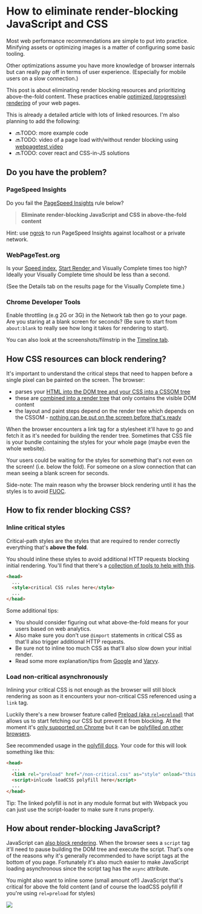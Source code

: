 # How to eliminate render-blocking JavaScript and CSS

Most web performance recommendations are simple to put into practice. Minifying assets or optimizing images is a matter of configuring some basic tooling.

Other optimizations assume you have more knowledge of browser internals but can really pay off in terms of user experience. (Especially for mobile users on a slow connection.)

This post is about eliminating render blocking resources and prioritizing above-the-fold content. These practices enable [optimized (progressive) rendering](https://developers.google.com/web/fundamentals/performance/critical-rendering-path/) of your web pages.

This is already a detailed article with lots of linked resources. I'm also planning to add the following:
* 🔜TODO: more example code
* 🔜TODO: video of a page load with/without render blocking using [webpagetest video](https://www.webpagetest.org/video/)
* 🔜TODO: cover react and CSS-in-JS solutions

## Do you have the problem?

### PageSpeed Insights

Do you fail the [PageSpeed Insights](https://developers.google.com/speed/pagespeed/insights/) rule below?

> **Eliminate render-blocking JavaScript and CSS in above-the-fold content**

Hint: use [ngrok](https://ngrok.com/) to run PageSpeed Insights against localhost or a private network.

### WebPageTest.org

Is your [Speed index](https://sites.google.com/a/webpagetest.org/docs/using-webpagetest/metrics/speed-index), [Start Render ](https://sites.google.com/a/webpagetest.org/docs/using-webpagetest/quick-start-quide#TOC-Start-Render:) and Visually Complete times too high? Ideally your Visually Complete time should be less than a second.

(See the Details tab on the results page for the Visually Complete time.)

### Chrome Developer Tools

Enable throttling (e.g 2G or 3G) in the Network tab then go to your page. Are you staring at a blank screen for seconds? (Be sure to start from `about:blank` to really see how long it takes for rendering to start).

You can also look at the screenshots/filmstrip in the [Timeline tab](https://developers.google.com/web/tools/chrome-devtools/evaluate-performance/timeline-tool).

## How CSS resources can block rendering?

It's important to understand the critical steps that need to happen before a single pixel can be painted on the screen. The browser:

* parses your [HTML into the DOM tree and your CSS into a CSSOM tree](https://developers.google.com/web/fundamentals/performance/critical-rendering-path/constructing-the-object-model)
* these are [combined into a render tree](https://developers.google.com/web/fundamentals/performance/critical-rendering-path/render-tree-construction) that only contains the visible DOM content
* the layout and paint steps depend on the render tree which depends on the CSSOM - [nothing can be put on the screen before that's ready](https://developers.google.com/web/fundamentals/performance/critical-rendering-path/render-blocking-css)

When the browser encounters a link tag for a stylesheet it'll have to go and fetch it as it's needed for building the render tree. Sometimes that CSS file is your bundle containing the styles for your whole page (maybe even the whole website).

Your users could be waiting for the styles for something that's not even on the screen! (i.e. below the fold). For someone on a slow connection that can mean seeing a blank screen for seconds.

Side-note: The main reason why the browser block rendering until it has the styles is to avoid [FUOC](https://en.wikipedia.org/wiki/Flash_of_unstyled_content).

## How to fix render blocking CSS?

### Inline critical styles

Critical-path styles are the styles that are required to render correctly everything that's **above the fold**.

You should inline these styles to avoid additional HTTP requests blocking initial rendering. You'll find that there's a [collection of tools to help with this](https://github.com/addyosmani/critical-path-css-tools).

```html
<head>
  ...
  <style>critical CSS rules here</style>
  ...
</head>
```

Some additional tips:
* You should consider figuring out what above-the-fold means for your users based on web analytics.
* Also make sure you don't use `@import` statements in critical CSS as that'll also trigger additional HTTP requests.
* Be sure not to inline too much CSS as that'll also slow down your initial render.
* Read some more explanation/tips from [Google](https://developers.google.com/speed/docs/insights/OptimizeCSSDelivery) and [Varvy](https://varvy.com/pagespeed/optimize-css-delivery.html).

### Load non-critical asynchronously

Inlining your critical CSS is not enough as the browser will still block rendering as soon as it encounters your non-critical CSS referenced using a `link` tag.

Luckily there's a new browser feature called [Preload (aka `rel=preload`)](https://www.smashingmagazine.com/2016/02/preload-what-is-it-good-for/) that allows us to start fetching our CSS but prevent it from blocking. At the moment it's [only supported on Chrome](http://caniuse.com/#search=preload) but it can be [polyfilled on other browsers](https://github.com/filamentgroup/loadCSS).

See recommended usage in the [polyfill docs](https://github.com/filamentgroup/loadCSS#recommended-usage-pattern). Your code for this will look something like this:

```html
<head>
  ...
  <link rel="preload" href="/non-critical.css" as="style" onload="this.rel='stylesheet'">
  <script>inlcude loadCSS polyfill here</script>
  ...
</head>
```

Tip: The linked polyfill is not in any module format but with Webpack you can just use the script-loader to make sure it runs properly.

## How about render-blocking JavaScript?

JavaScript can [also block rendering](https://developers.google.com/web/fundamentals/performance/critical-rendering-path/adding-interactivity-with-javascript). When the browser sees a `script` tag it'll need to pause building the DOM tree and execute the script. That's one of the reasons why it's generally recommended to have script tags at the bottom of you page. Fortunately it's also much easier to make JavaScript loading asynchronous since the script tag has the `async` attribute.

You might also want to inline some (small amount of!) JavaScript that's critical for above the fold content (and of course the loadCSS polyfill if you're using `rel=preload` for styles)

![](https://ga-beacon.appspot.com/UA-29212656-1/eliminate-render-blocking?pixel)
